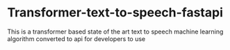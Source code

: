 # Transformer-text-to-speech-fastapi
This is a transformer based state of the art text to speech machine learning algorithm converted to api for developers to use
